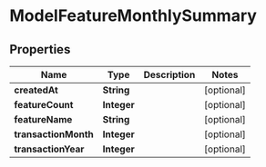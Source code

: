 

# ModelFeatureMonthlySummary

## Properties

Name | Type | Description | Notes
------------ | ------------- | ------------- | -------------
**createdAt** | **String** |  |  [optional]
**featureCount** | **Integer** |  |  [optional]
**featureName** | **String** |  |  [optional]
**transactionMonth** | **Integer** |  |  [optional]
**transactionYear** | **Integer** |  |  [optional]




